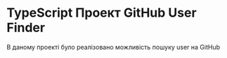 # TypeScript Проект GitHub User Finder

В даному проекті було реалізовано можливість пошуку user на GitHub
